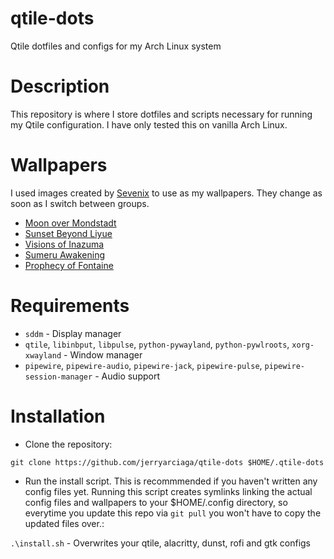# qtile-dots
Qtile dotfiles and configs for my Arch Linux system

# Description
This repository is where I store dotfiles and scripts necessary for running my Qtile configuration. I have only tested this on vanilla Arch Linux.

# Wallpapers
I used images created by [Sevenix](https://www.deviantart.com/sevenics) to use as my wallpapers. They change as soon as I switch between groups.
* [Moon over Mondstadt](https://images-wixmp-ed30a86b8c4ca887773594c2.wixmp.com/f/5ab949d9-d365-49d3-9547-884593e0a39e/dend7ok-b7700f18-61fd-41b9-89bf-003292a93236.jpg/v1/fill/w_1192,h_670,q_70,strp/moon_over_mondstadt_by_sevenics_dend7ok-pre.jpg?token=eyJ0eXAiOiJKV1QiLCJhbGciOiJIUzI1NiJ9.eyJzdWIiOiJ1cm46YXBwOjdlMGQxODg5ODIyNjQzNzNhNWYwZDQxNWVhMGQyNmUwIiwiaXNzIjoidXJuOmFwcDo3ZTBkMTg4OTgyMjY0MzczYTVmMGQ0MTVlYTBkMjZlMCIsIm9iaiI6W1t7ImhlaWdodCI6Ijw9MTA4MCIsInBhdGgiOiJcL2ZcLzVhYjk0OWQ5LWQzNjUtNDlkMy05NTQ3LTg4NDU5M2UwYTM5ZVwvZGVuZDdvay1iNzcwMGYxOC02MWZkLTQxYjktODliZi0wMDMyOTJhOTMyMzYuanBnIiwid2lkdGgiOiI8PTE5MjAifV1dLCJhdWQiOlsidXJuOnNlcnZpY2U6aW1hZ2Uub3BlcmF0aW9ucyJdfQ.wYsrPr9zfk2Sf5SmhkrgBktXvtWCdjZbBAzlSUlu-R0)
* [Sunset Beyond Liyue](https://images-wixmp-ed30a86b8c4ca887773594c2.wixmp.com/f/5ab949d9-d365-49d3-9547-884593e0a39e/depurr0-8f313f75-9eb7-4266-94f3-0aa4251bb7b0.png/v1/fill/w_1192,h_670,q_70,strp/sunset_beyond_liyue_by_sevenics_depurr0-pre.jpg?token=eyJ0eXAiOiJKV1QiLCJhbGciOiJIUzI1NiJ9.eyJzdWIiOiJ1cm46YXBwOjdlMGQxODg5ODIyNjQzNzNhNWYwZDQxNWVhMGQyNmUwIiwiaXNzIjoidXJuOmFwcDo3ZTBkMTg4OTgyMjY0MzczYTVmMGQ0MTVlYTBkMjZlMCIsIm9iaiI6W1t7ImhlaWdodCI6Ijw9MTA4MCIsInBhdGgiOiJcL2ZcLzVhYjk0OWQ5LWQzNjUtNDlkMy05NTQ3LTg4NDU5M2UwYTM5ZVwvZGVwdXJyMC04ZjMxM2Y3NS05ZWI3LTQyNjYtOTRmMy0wYWE0MjUxYmI3YjAucG5nIiwid2lkdGgiOiI8PTE5MjAifV1dLCJhdWQiOlsidXJuOnNlcnZpY2U6aW1hZ2Uub3BlcmF0aW9ucyJdfQ.q-ux8p9ef7_-afTEfiMiyeBeJzuJYzt0L1BBYpUTVjU)
* [Visions of Inazuma](https://images-wixmp-ed30a86b8c4ca887773594c2.wixmp.com/f/5ab949d9-d365-49d3-9547-884593e0a39e/deufndq-61957c04-19b2-4055-956d-19d3a8df8df9.png/v1/fill/w_1192,h_670,q_70,strp/visions_of_inazuma_by_sevenics_deufndq-pre.jpg?token=eyJ0eXAiOiJKV1QiLCJhbGciOiJIUzI1NiJ9.eyJzdWIiOiJ1cm46YXBwOjdlMGQxODg5ODIyNjQzNzNhNWYwZDQxNWVhMGQyNmUwIiwiaXNzIjoidXJuOmFwcDo3ZTBkMTg4OTgyMjY0MzczYTVmMGQ0MTVlYTBkMjZlMCIsIm9iaiI6W1t7ImhlaWdodCI6Ijw9MTA4MCIsInBhdGgiOiJcL2ZcLzVhYjk0OWQ5LWQzNjUtNDlkMy05NTQ3LTg4NDU5M2UwYTM5ZVwvZGV1Zm5kcS02MTk1N2MwNC0xOWIyLTQwNTUtOTU2ZC0xOWQzYThkZjhkZjkucG5nIiwid2lkdGgiOiI8PTE5MjAifV1dLCJhdWQiOlsidXJuOnNlcnZpY2U6aW1hZ2Uub3BlcmF0aW9ucyJdfQ.HszPvJDkzHa_0DgDsMK8U9G5I_Rmj9pP3Bc_yllKk50)
* [Sumeru Awakening](https://images-wixmp-ed30a86b8c4ca887773594c2.wixmp.com/f/5ab949d9-d365-49d3-9547-884593e0a39e/dfi587p-32f1cc95-3088-4c77-b2a9-5b103317cff7.jpg/v1/fill/w_1192,h_670,q_70,strp/sumeru_awakening_by_sevenics_dfi587p-pre.jpg?token=eyJ0eXAiOiJKV1QiLCJhbGciOiJIUzI1NiJ9.eyJzdWIiOiJ1cm46YXBwOjdlMGQxODg5ODIyNjQzNzNhNWYwZDQxNWVhMGQyNmUwIiwiaXNzIjoidXJuOmFwcDo3ZTBkMTg4OTgyMjY0MzczYTVmMGQ0MTVlYTBkMjZlMCIsIm9iaiI6W1t7ImhlaWdodCI6Ijw9OTAwIiwicGF0aCI6IlwvZlwvNWFiOTQ5ZDktZDM2NS00OWQzLTk1NDctODg0NTkzZTBhMzllXC9kZmk1ODdwLTMyZjFjYzk1LTMwODgtNGM3Ny1iMmE5LTViMTAzMzE3Y2ZmNy5qcGciLCJ3aWR0aCI6Ijw9MTYwMCJ9XV0sImF1ZCI6WyJ1cm46c2VydmljZTppbWFnZS5vcGVyYXRpb25zIl19.4-XpPh1DmR2kaX-PLCJkjmEvuhed-m8lNpb-VQVLE88)
* [Prophecy of Fontaine](https://images-wixmp-ed30a86b8c4ca887773594c2.wixmp.com/f/5ab949d9-d365-49d3-9547-884593e0a39e/dfi587p-32f1cc95-3088-4c77-b2a9-5b103317cff7.jpg/v1/fill/w_1192,h_670,q_70,strp/sumeru_awakening_by_sevenics_dfi587p-pre.jpg?token=eyJ0eXAiOiJKV1QiLCJhbGciOiJIUzI1NiJ9.eyJzdWIiOiJ1cm46YXBwOjdlMGQxODg5ODIyNjQzNzNhNWYwZDQxNWVhMGQyNmUwIiwiaXNzIjoidXJuOmFwcDo3ZTBkMTg4OTgyMjY0MzczYTVmMGQ0MTVlYTBkMjZlMCIsIm9iaiI6W1t7ImhlaWdodCI6Ijw9OTAwIiwicGF0aCI6IlwvZlwvNWFiOTQ5ZDktZDM2NS00OWQzLTk1NDctODg0NTkzZTBhMzllXC9kZmk1ODdwLTMyZjFjYzk1LTMwODgtNGM3Ny1iMmE5LTViMTAzMzE3Y2ZmNy5qcGciLCJ3aWR0aCI6Ijw9MTYwMCJ9XV0sImF1ZCI6WyJ1cm46c2VydmljZTppbWFnZS5vcGVyYXRpb25zIl19.4-XpPh1DmR2kaX-PLCJkjmEvuhed-m8lNpb-VQVLE88)

# Requirements
* `sddm` - Display manager
* `qtile`, `libinbput`, `libpulse`, `python-pywayland`, `python-pywlroots`, `xorg-xwayland` - Window manager
* `pipewire`, `pipewire-audio`, `pipewire-jack`, `pipewire-pulse`, `pipewire-session-manager` - Audio support

# Installation
* Clone the repository:
```
git clone https://github.com/jerryarciaga/qtile-dots $HOME/.qtile-dots
```
* Run the install script. This is recommmended if you haven't written any config files yet. Running this script creates symlinks linking the actual config files and wallpapers to your $HOME/.config directory, so everytime you update this repo via `git pull` you won't have to copy the updated files over.:

`.\install.sh` - Overwrites your qtile, alacritty, dunst, rofi and gtk configs
